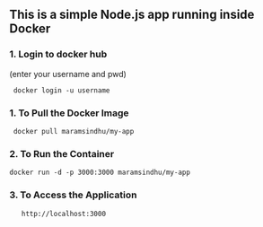 ## This is a simple Node.js app running inside Docker
### 1.  Login to docker hub

   (enter your username and pwd)
   
     docker login -u username

### 1. To  Pull the Docker Image
   
     docker pull maramsindhu/my-app

### 2. To Run the Container
   
    docker run -d -p 3000:3000 maramsindhu/my-app

### 3. To Access the Application

       http://localhost:3000
